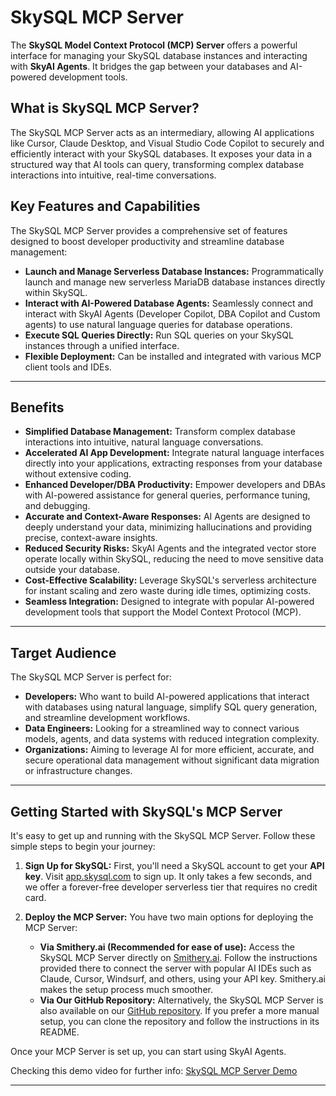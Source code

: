 # SkySQL MCP Server

The **SkySQL Model Context Protocol (MCP) Server** offers a powerful interface for managing your SkySQL database instances and interacting with **SkyAI Agents**. It bridges the gap between your databases and AI-powered development tools.

## What is SkySQL MCP Server?

The SkySQL MCP Server acts as an intermediary, allowing AI applications like Cursor, Claude Desktop, and Visual Studio Code Copilot to securely and efficiently interact with your SkySQL databases. It exposes your data in a structured way that AI tools can query, transforming complex database interactions into intuitive, real-time conversations.

## Key Features and Capabilities

The SkySQL MCP Server provides a comprehensive set of features designed to boost developer productivity and streamline database management:

* **Launch and Manage Serverless Database Instances:** Programmatically launch and manage new serverless MariaDB database instances directly within SkySQL.
* **Interact with AI-Powered Database Agents:** Seamlessly connect and interact with SkyAI Agents (Developer Copilot, DBA Copilot and Custom agents) to use natural language queries for database operations.
* **Execute SQL Queries Directly:** Run SQL queries on your SkySQL  instances through a unified interface.
* **Flexible Deployment:** Can be installed and integrated with various MCP client tools and IDEs.

---

## Benefits

* **Simplified Database Management:** Transform complex database interactions into intuitive, natural language conversations.
* **Accelerated AI App Development:** Integrate natural language interfaces directly into your applications, extracting responses from your database without extensive coding.
* **Enhanced Developer/DBA Productivity:** Empower developers and DBAs with AI-powered assistance for general queries, performance tuning, and debugging.
* **Accurate and Context-Aware Responses:** AI Agents are designed to deeply understand your data, minimizing hallucinations and providing precise, context-aware insights.
* **Reduced Security Risks:** SkyAI Agents and the integrated vector store operate locally within SkySQL, reducing the need to move sensitive data outside your database.
* **Cost-Effective Scalability:** Leverage SkySQL's serverless architecture for instant scaling and zero waste during idle times, optimizing costs.
* **Seamless Integration:** Designed to integrate with popular AI-powered development tools that support the Model Context Protocol (MCP).

---

## Target Audience

The SkySQL MCP Server is perfect for:

* **Developers:** Who want to build AI-powered applications that interact with databases using natural language, simplify SQL query generation, and streamline development workflows.
* **Data Engineers:** Looking for a streamlined way to connect various models, agents, and data systems with reduced integration complexity.
* **Organizations:** Aiming to leverage AI for more efficient, accurate, and secure operational data management without significant data migration or infrastructure changes.

---

## Getting Started with SkySQL's MCP Server

It's easy to get up and running with the SkySQL MCP Server. Follow these simple steps to begin your journey:

1.  **Sign Up for SkySQL:**
    First, you'll need a SkySQL account to get your **API key**. Visit [app.skysql.com](https://app.skysql.com/) to sign up. It only takes a few seconds, and we offer a forever-free developer serverless tier that requires no credit card.

2.  **Deploy the MCP Server:**
    You have two main options for deploying the MCP Server:

    * **Via Smithery.ai (Recommended for ease of use):**
        Access the SkySQL MCP Server directly on [Smithery.ai](https://smithery.ai/). Follow the instructions provided there to connect the server with popular AI IDEs such as Claude, Cursor, Windsurf, and others, using your API key. Smithery.ai makes the setup process much smoother.
    * **Via Our GitHub Repository:**
        Alternatively, the SkySQL MCP Server is also available on our [GitHub repository](https://github.com/skysqlinc/skysql-mcp). If you prefer a more manual setup, you can clone the repository and follow the instructions in its README.

Once your MCP Server is set up, you can start using SkyAI Agents.

Checking this demo video for further info: [SkySQL MCP Server Demo](https://www.youtube.com/watch?v=S5SR9qfXOBs&t=1s)

---


